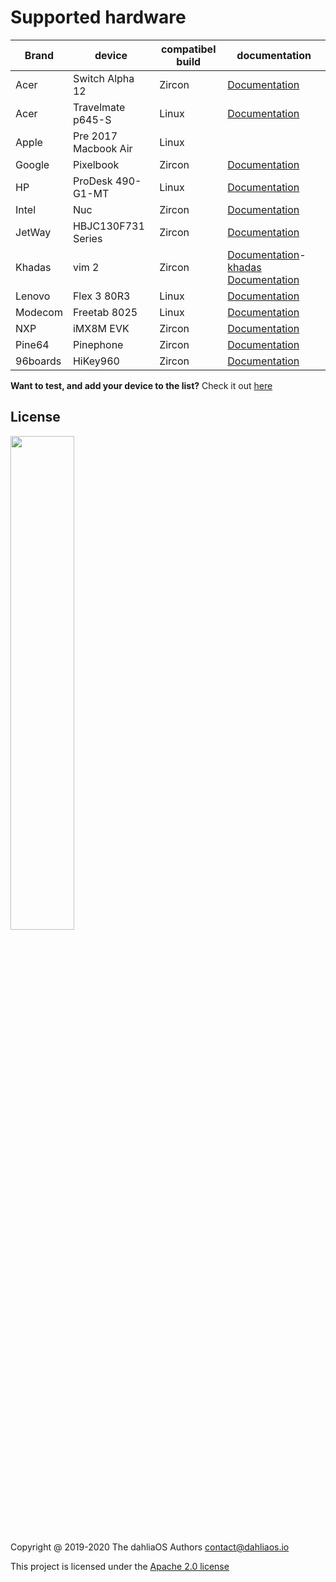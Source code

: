 # Supported hardware

| Brand         | device         | compatibel build | documentation      |      
| -----------  | -----------  | ----------- | ----------- |  
| Acer|Switch Alpha 12|Zircon|[Documentation](https://fuchsia.dev/docs/development/hardware/acer12.md)| 
| Acer|Travelmate p645-S|Linux|[Documentation](hardware/Acer/TravelMate-P645-S.md)| 
| Apple|Pre 2017 Macbook Air|Linux|| 
| Google|Pixelbook|Zircon|[Documentation](https://fuchsia.dev/docs/development/hardware/pixelbook.md)| 
| HP|ProDesk 490-G1-MT|Linux|[Documentation](hardware/HP/ProDesk-490-G1-MT.md)| 
| Intel|Nuc|Zircon|[Documentation](https://fuchsia.dev/docs/development/hardware/developing_on_nuc.md)| 
| JetWay|HBJC130F731 Series|Zircon|[Documentation](https://fuchsia.dev/fuchsia-src/development/hardware/toulouse)| 
| Khadas|vim 2|Zircon|[Documentation](https://fuchsia.dev/docs/development/hardware/khadas-vim)- [khadas Documentation](https://docs.khadas.com/vim2/BuildFuchsia.html)| 
| Lenovo|Flex 3 80R3|Linux|[Documentation](hardware/Lenovo/Flex-3-80R3.md)| 
| Modecom|Freetab 8025|Linux|[Documentation](hardware/Modecom/Freetab-8025.md)| 
| NXP|iMX8M EVK|Zircon|[Documentation](https://fuchsia.dev/fuchsia-src/development/hardware/imx8mevk)| 
| Pine64|Pinephone|Zircon|[Documentation](hardware/pine64/Pinephone.md)| 
| 96boards|HiKey960|Zircon|[Documentation](https://fuchsia.dev/fuchsia-src/development/hardware/hikey960)| 


**Want to test, and add your device to the list?** Check it out [here](.github/CONTRIBUTING.md)

## License

<p align="left">
  <img width="45%" src="https://github.com/dahlia-os/brand/blob/master/Logo%20SVGs/dahliaOS%20logo%20with%20text%20(drop%20shadow).svg"
</p>

Copyright @ 2019-2020 The dahliaOS Authors contact@dahliaos.io

This project is licensed under the [Apache 2.0 license](LICENSE)
